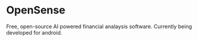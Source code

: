 # OpenSense
Free, open-source AI powered financial analaysis software. Currently being developed for android.
